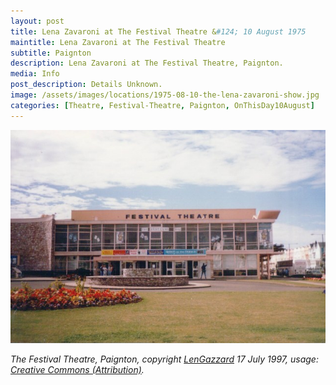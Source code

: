 ```yaml
---
layout: post
title: Lena Zavaroni at The Festival Theatre &#124; 10 August 1975
maintitle: Lena Zavaroni at The Festival Theatre
subtitle: Paignton
description: Lena Zavaroni at The Festival Theatre, Paignton.
media: Info
post_description: Details Unknown.
image: /assets/images/locations/1975-08-10-the-lena-zavaroni-show.jpg
categories: [Theatre, Festival-Theatre, Paignton, OnThisDay10August]
---
```


[![The Festival Theatre, Paignton](/assets/images/locations/1975-08-10-the-lena-zavaroni-show.jpg)](http://cinematreasures.org/theaters/25234/photos/54169)

<cite>The Festival Theatre, Paignton, copyright [LenGazzard](http://cinematreasures.org/members/lengazzard/photos) 17 July 1997, usage: [Creative Commons (Attribution)](http://cinematreasures.org/licenses/2).</cite>

